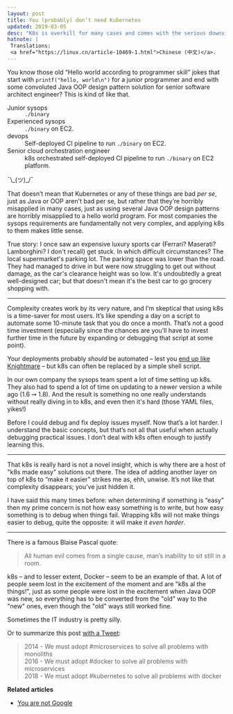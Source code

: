 ```yaml
---
layout: post
title: You (probably) don’t need Kubernetes
updated: 2019-03-05
desc: "K8s is overkill for many cases and comes with the serious downside of adding a lot of complexity"
hatnote: |
 Translations:
 <a href="https://linux.cn/article-10469-1.html">Chinese (中文)</a>.
---
```


You know those old “Hello world according to programmer skill” jokes that start
with `printf("hello, world\n")` for a junior programmer and end with some
convoluted Java OOP design pattern solution for senior software architect
engineer? This is kind of like that.

<dl>
<dt>Junior sysops</dt>
<dd><code>./binary</code></dd>

<dt>Experienced sysops</dt>
<dd><code>./binary</code> on EC2.</dd>

<dt>devops</dt>
<dd>Self-deployed CI pipeline to run <code>./binary</code> on EC2.</dd>

<dt>Senior cloud orchestration engineer</dt>
<dd>k8s orchestrated self-deployed CI pipeline to run <code>./binary</code> on EC2 platform.</dd>
</dl>

¯\\\_(ツ)\_/¯

That doesn’t mean that Kubernetes or any of these things are bad *per se*, just
as Java or OOP aren't bad per se, but rather that they’re horribly misapplied in
many cases, just as using several Java OOP design patterns are horribly
misapplied to a hello world program. For most companies the sysops requirements
are fundamentally not very complex, and applying k8s to them makes little sense.

True story: I once saw an expensive luxury sports car (Ferrari? Maserati?
Lamborghini? I don't recall) get stuck. In which difficult circumstances? The
local supermarket's parking lot. The parking space was lower than the road. They
had managed to drive in but were now struggling to get out without damage, as
the car's clearance height was so low.
It's undoubtedly a great well-designed car; but that doesn't mean it's the best
car to go grocery shopping with.

---

Complexity creates work by its very nature, and I’m skeptical that using k8s is
a time-saver for most users. It’s like spending a day on a script to automate
some 10-minute task that you do once a month. That’s not a good time investment
(especially since the chances are you’ll have to invest further time in the
future by expanding or debugging that script at some point).

Your deployments probably *should* be automated – lest you [end up like
Knightmare](https://dougseven.com/2014/04/17/knightmare-a-devops-cautionary-tale/)
– but k8s can often be replaced by a simple shell script.

In our own company the sysops team spent a lot of time setting up k8s. They also
had to spend a lot of time on updating to a newer version a while ago (1.6 ➙
1.8). And the result is something no one really understands without really
diving in to k8s, and even then it's hard (those YAML files, yikes!)

Before I could debug and fix deploy issues myself. Now that’s a lot harder. I
understand the basic concepts, but that’s not all that useful when actually
debugging practical issues. I don’t deal with k8s often enough to justify
learning this.

---

That k8s is really hard is not a novel insight, which is why there are a host of
"k8s made easy" solutions out there. The idea of adding another layer on top of
k8s to “make it easier” strikes me as, ehh, unwise. It’s not like that
complexity disappears; you’ve just hidden it.

I have said this many times before: when determining if something is “easy” then
my prime concern is not how easy something is to write, but how easy something
is to debug when things fail. Wrapping k8s will not make things easier to debug,
quite the opposite: it will make it *even harder*.

---

There is a famous Blaise Pascal quote:

> All human evil comes from a single cause, man’s inability to sit still in a
> room.

k8s – and to lesser extent, Docker – seem to be an example of that. A lot of
people seem lost in the excitement of the moment and are "k8s al the things!",
just as some people were lost in the excitement when Java OOP was new, so
everything has to be converted from the "old" way to the "new" ones, even though
the "old" ways still worked fine.

Sometimes the IT industry is pretty silly.

Or to summarize this post [with a Tweet](https://twitter.com/sahrizv/status/1018184792611827712):

> 2014 - We must adopt #microservices to solve all problems with monoliths<br>
> 2016 - We must adopt #docker to solve all problems with microservices<br>
> 2018 - We must adopt #kubernetes to solve all problems with docker<br>


<div class="postscript">
<strong>Related articles</strong>
<ul>
<li><a href="https://blog.bradfieldcs.com/you-are-not-google-84912cf44afb">You are not Google</a></li>
</ul>
</div>
